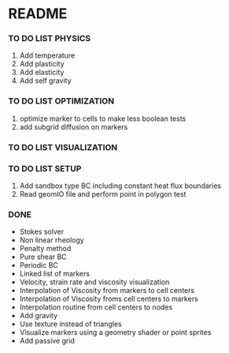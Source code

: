 # README #

### TO DO LIST PHYSICS ###

1. Add temperature
1. Add plasticity
1. Add elasticity
1. Add self gravity

### TO DO LIST OPTIMIZATION ###

1. optimize marker to cells to make less boolean tests
1. add subgrid diffusion on markers


### TO DO LIST VISUALIZATION ###


### TO DO LIST SETUP ###
1. Add sandbox type BC including constant heat flux boundaries
1. Read geomIO file and perform point in polygon test

### DONE ###
- Stokes solver
- Non linear rheology
- Penalty method
- Pure shear BC
- Periodic BC
- Linked list of markers
- Velocity, strain rate and viscosity visualization
- Interpolation of Viscosity from markers to cell centers
- Interpolation of Viscosity froms cell centers to markers
- Interpolation routine from cell centers to nodes
- Add gravity
- Use texture instead of triangles
- Visualize markers using a geometry shader or point sprites
- Add passive grid
